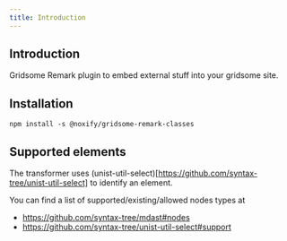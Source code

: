 ```yaml
---
title: Introduction
---
```


## Introduction

Gridsome Remark plugin to embed external stuff into your gridsome site.

## Installation

```
npm install -s @noxify/gridsome-remark-classes
```

## Supported elements

The transformer uses (unist-util-select)[https://github.com/syntax-tree/unist-util-select] to identify an element.

You can find a list of supported/existing/allowed nodes types at
* https://github.com/syntax-tree/mdast#nodes
* https://github.com/syntax-tree/unist-util-select#support
